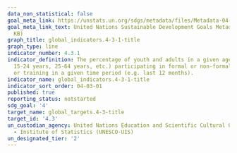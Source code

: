 ```yaml
---
data_non_statistical: false
goal_meta_link: https://unstats.un.org/sdgs/metadata/files/Metadata-04-03-01.pdf
goal_meta_link_text: United Nations Sustainable Development Goals Metadata (PDF 210
  KB)
graph_title: global_indicators.4-3-1-title
graph_type: line
indicator_number: 4.3.1
indicator_definition: The percentage of youth and adults in a given age range (e.g.
  15-24 years, 25-64 years, etc.) participating in formal or non-formal education
  or training in a given time period (e.g. last 12 months).
indicator_name: global_indicators.4-3-1-title
indicator_sort_order: 04-03-01
published: true
reporting_status: notstarted
sdg_goal: '4'
target_name: global_targets.4-3-title
target_id: '4.3'
un_custodian_agency: United Nations Education and Scientific Cultural Organisation
  - Institute of Statistics (UNESCO-UIS)
un_designated_tier: '2'
---
```

